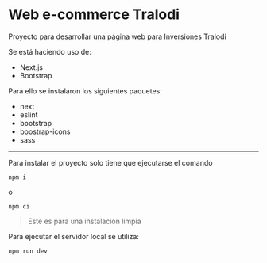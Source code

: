 # Web e-commerce Tralodi

Proyecto para desarrollar una página web para Inversiones Tralodi

Se está haciendo uso de:

- Next.js
- Bootstrap

Para ello se instalaron los siguientes paquetes:

- next
- eslint
- bootstrap
- boostrap-icons
- sass

---

Para instalar el proyecto solo tiene que ejecutarse el comando

`npm i`

o

`npm ci`

> Este es para una instalación limpia

Para ejecutar el servidor local se utiliza:

`npm run dev`
